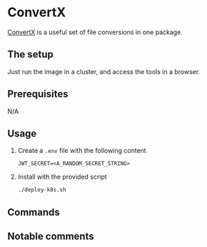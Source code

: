 # ConvertX

[ConvertX](https://github.com/C4illin/ConvertX) is a useful set of file conversions in one package.

## The setup

Just run the image in a cluster, and access the tools in a browser.

## Prerequisites

N/A

## Usage

1. Create a `.env` file with the following content

    ```env
    JWT_SECRET=<A_RANDOM_SECRET_STRING>
    ```

2. Install with the provided script

    ```bash
    ./deploy-k8s.sh
    ```

## Commands

## Notable comments
